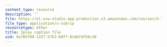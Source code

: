 ```yaml
---
content_type: resource
description: ''
file: https://ol-ocw-studio-app-production.s3.amazonaws.com/courses/5-111-principles-of-chemical-science-fall-2008/6e705f0822575763b8ff0cbbf4f56c30_l_oKZG_PqlA.vtt
file_type: application/x-subrip
resourcetype: Other
title: 3play caption file
uid: 6e705f08-2257-5763-b8ff-0cbbf4f56c30
---
```

